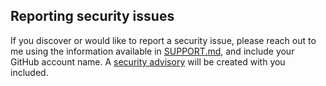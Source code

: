 ## Reporting security issues

If you discover or would like to report a security issue, please reach out to
me using the information available in
[SUPPORT.md](https://github.com/thoughtpolice/tree-sitter-openddl/blob/master/.github/SUPPORT.md),
and include your GitHub account name. A [security
advisory](https://help.github.com/en/articles/about-maintainer-security-advisories)
will be created with you included.
